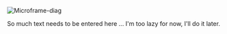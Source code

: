 
![Microframe-diag](https://github.com/achekhovsky/microservices-template/assets/33163082/460e00ee-37d1-4725-8fbb-7233915004c0)

So much text needs to be entered here ... I'm too lazy for now, I'll do it later.
